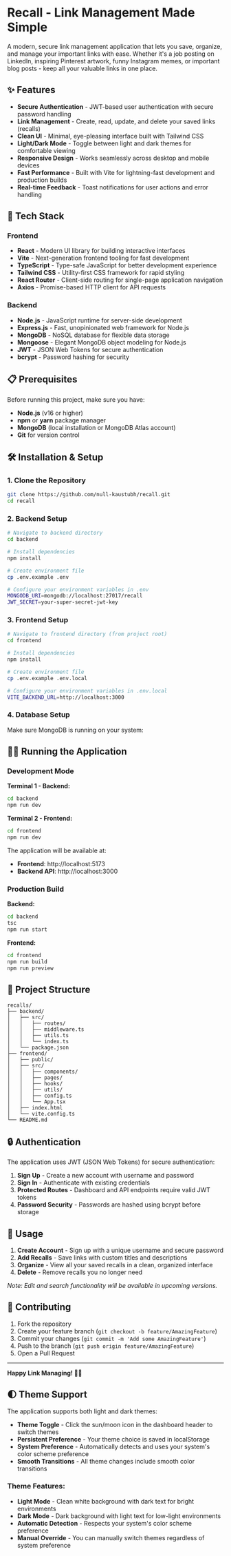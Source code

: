 # Recall - Link Management Made Simple

A modern, secure link management application that lets you save, organize, and manage your important links with ease. Whether it's a job posting on LinkedIn, inspiring Pinterest artwork, funny Instagram memes, or important blog posts - keep all your valuable links in one place.

## ✨ Features

- **Secure Authentication** - JWT-based user authentication with secure password handling
- **Link Management** - Create, read, update, and delete your saved links (recalls)
- **Clean UI** - Minimal, eye-pleasing interface built with Tailwind CSS
- **Light/Dark Mode** - Toggle between light and dark themes for comfortable viewing
- **Responsive Design** - Works seamlessly across desktop and mobile devices
- **Fast Performance** - Built with Vite for lightning-fast development and production builds
- **Real-time Feedback** - Toast notifications for user actions and error handling

## 🚀 Tech Stack

### Frontend

- **React** - Modern UI library for building interactive interfaces
- **Vite** - Next-generation frontend tooling for fast development
- **TypeScript** - Type-safe JavaScript for better development experience
- **Tailwind CSS** - Utility-first CSS framework for rapid styling
- **React Router** - Client-side routing for single-page application navigation
- **Axios** - Promise-based HTTP client for API requests

### Backend

- **Node.js** - JavaScript runtime for server-side development
- **Express.js** - Fast, unopinionated web framework for Node.js
- **MongoDB** - NoSQL database for flexible data storage
- **Mongoose** - Elegant MongoDB object modeling for Node.js
- **JWT** - JSON Web Tokens for secure authentication
- **bcrypt** - Password hashing for security

## 📋 Prerequisites

Before running this project, make sure you have:

- **Node.js** (v16 or higher)
- **npm** or **yarn** package manager
- **MongoDB** (local installation or MongoDB Atlas account)
- **Git** for version control

## 🛠️ Installation & Setup

### 1. Clone the Repository

```bash
git clone https://github.com/null-kaustubh/recall.git
cd recall
```

### 2. Backend Setup

```bash
# Navigate to backend directory
cd backend

# Install dependencies
npm install

# Create environment file
cp .env.example .env

# Configure your environment variables in .env
MONGODB_URI=mongodb://localhost:27017/recall
JWT_SECRET=your-super-secret-jwt-key
```

### 3. Frontend Setup

```bash
# Navigate to frontend directory (from project root)
cd frontend

# Install dependencies
npm install

# Create environment file
cp .env.example .env.local

# Configure your environment variables in .env.local
VITE_BACKEND_URL=http://localhost:3000
```

### 4. Database Setup

Make sure MongoDB is running on your system:

## 🏃‍♂️ Running the Application

### Development Mode

**Terminal 1 - Backend:**

```bash
cd backend
npm run dev
```

**Terminal 2 - Frontend:**

```bash
cd frontend
npm run dev
```

The application will be available at:

- **Frontend**: http://localhost:5173
- **Backend API**: http://localhost:3000

### Production Build

**Backend:**

```bash
cd backend
tsc
npm run start
```

**Frontend:**

```bash
cd frontend
npm run build
npm run preview
```

## 📁 Project Structure

```
recalls/
├── backend/
│   ├── src/
│   │   ├── routes/
│   │   ├── middleware.ts
│   │   ├── utils.ts
│   │   └── index.ts
│   └── package.json
├── frontend/
│   ├── public/
│   ├── src/
│   │   ├── components/
│   │   ├── pages/
│   │   ├── hooks/
│   │   ├── utils/
│   │   ├── config.ts
│   │   └── App.tsx
│   ├── index.html
│   └── vite.config.ts
└── README.md
```

## 🔒 Authentication

The application uses JWT (JSON Web Tokens) for secure authentication:

1. **Sign Up** - Create a new account with username and password
2. **Sign In** - Authenticate with existing credentials
3. **Protected Routes** - Dashboard and API endpoints require valid JWT tokens
4. **Password Security** - Passwords are hashed using bcrypt before storage

## 📱 Usage

1. **Create Account** - Sign up with a unique username and secure password
2. **Add Recalls** - Save links with custom titles and descriptions
3. **Organize** - View all your saved recalls in a clean, organized interface
4. **Delete** - Remove recalls you no longer need

_Note: Edit and search functionality will be available in upcoming versions._

## 🤝 Contributing

1. Fork the repository
2. Create your feature branch (`git checkout -b feature/AmazingFeature`)
3. Commit your changes (`git commit -m 'Add some AmazingFeature'`)
4. Push to the branch (`git push origin feature/AmazingFeature`)
5. Open a Pull Request

---

**Happy Link Managing! 🔗✨**

## 🌓 Theme Support

The application supports both light and dark themes:

- **Theme Toggle** - Click the sun/moon icon in the dashboard header to switch themes
- **Persistent Preference** - Your theme choice is saved in localStorage
- **System Preference** - Automatically detects and uses your system's color scheme preference
- **Smooth Transitions** - All theme changes include smooth color transitions

### Theme Features:

- **Light Mode** - Clean white background with dark text for bright environments
- **Dark Mode** - Dark background with light text for low-light environments
- **Automatic Detection** - Respects your system's color scheme preference
- **Manual Override** - You can manually switch themes regardless of system preference
